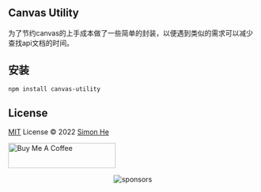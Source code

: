 ## Canvas Utility
为了节约canvas的上手成本做了一些简单的封装，以便遇到类似的需求可以减少查找api文档的时间。

## 安装
```
npm install canvas-utility
```

## License
[MIT](./LICENSE) License © 2022 [Simon He](https://github.com/Simon-He95)

<a href="https://github.com/Simon-He95/sponsor" target="_blank"><img src="https://cdn.buymeacoffee.com/buttons/default-orange.png" alt="Buy Me A Coffee" style="height: 51px !important;width: 217px !important;" ></a>


<span><div align="center">![sponsors](https://www.hejian.club/images/sponsors.jpg)</div></span>
